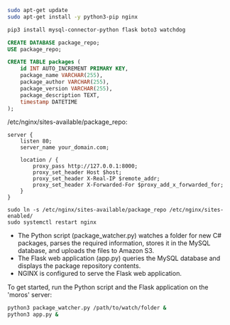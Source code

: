```bash
sudo apt-get update
sudo apt-get install -y python3-pip nginx
```

```bash
pip3 install mysql-connector-python flask boto3 watchdog
```

```sql
CREATE DATABASE package_repo;
USE package_repo;

CREATE TABLE packages (
    id INT AUTO_INCREMENT PRIMARY KEY,
    package_name VARCHAR(255),
    package_author VARCHAR(255),
    package_version VARCHAR(255),
    package_description TEXT,
    timestamp DATETIME
);
```

/etc/nginx/sites-available/package_repo:
```
server {
    listen 80;
    server_name your_domain.com;

    location / {
        proxy_pass http://127.0.0.1:8000;
        proxy_set_header Host $host;
        proxy_set_header X-Real-IP $remote_addr;
        proxy_set_header X-Forwarded-For $proxy_add_x_forwarded_for;
    }
}
```

```
sudo ln -s /etc/nginx/sites-available/package_repo /etc/nginx/sites-enabled/
sudo systemctl restart nginx
```

- The Python script (package_watcher.py) watches a folder for new C# packages, parses the required information, stores it in the MySQL database, and uploads the files to Amazon S3.
- The Flask web application (app.py) queries the MySQL database and displays the package repository contents.
- NGINX is configured to serve the Flask web application.

To get started, run the Python script and the Flask application on the 'moros' server:

```bash
python3 package_watcher.py /path/to/watch/folder &
python3 app.py &
```